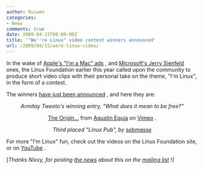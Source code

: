 ```yaml
---
author: Ruiwen
categories:
- News
comments: true
date: 2009-04-15T00:00:00Z
title: '"We''re Linux" video contest winners announced'
url: /2009/04/15/were-linux-video/
---
```


In the wake of <a href="http://www.apple.com/getamac/ads/">Apple's &quot;I'm a Mac&quot; ads</a> , and <a href="http://www.microsoft.com/windows/gates-and-seinfeld.aspx">Microsoft's Jerry Sienfeld</a> ones, the Linux Foundation earlier this year called upon the community to produce short video clips with their personal take on the theme, &quot;I'm Linux&quot;, in the form of a contest.

The winners <a href="http://video.linuxfoundation.org/category/video-category/-linux-foundation-video-contest">have just been announced</a> , and here they are:
<p style="text-align: center;"><object width="425" height="350" height="350" width="425" data="http://www.youtube.com/v/qWEIQIv8zvY" type="application/x-shockwave-flash"><param name="src" value="http://www.youtube.com/v/qWEIQIv8zvY" /></object> <em>
Armitay Tweeto's winning entry, &quot;What does it mean to be free?&quot;</em>
<p style="text-align: center;"></p>

<p style="text-align: center;"><object width="425" height="350" height="350" width="425" data="http://vimeo.com/moogaloop.swf?clip_id=3771567&amp;server=vimeo.com&amp;show_title=1&amp;show_byline=1&amp;show_portrait=0&amp;color=&amp;fullscreen=1" type="application/x-shockwave-flash"><param name="allowfullscreen" value="true" /><param name="allowscriptaccess" value="always" /><param name="src" value="http://vimeo.com/moogaloop.swf?clip_id=3771567&amp;server=vimeo.com&amp;show_title=1&amp;show_byline=1&amp;show_portrait=0&amp;color=&amp;fullscreen=1" /></object>
<a href="http://vimeo.com/3771567">The Origin...</a> from <a href="http://vimeo.com/user991497">Agustin Eguia</a> on <a href="http://vimeo.com">Vimeo</a> .
<p style="text-align: center;"><em><object width="425" height="350" height="350" width="425" data="http://www.youtube.com/v/xceiMJSunIg" type="application/x-shockwave-flash"><param name="src" value="http://www.youtube.com/v/xceiMJSunIg" /></object>
Third placed &quot;Linux Pub&quot;, by <a href="http://video.linuxfoundation.org/users/sebmasse">sebmasse</a> </em>

For more &quot;I'm Linux&quot; fun, check out the videos on the Linux Foundation site, or on <a href="http://www.youtube.com/results?search_type=&amp;search_query=%22I%27m+linux%22&amp;aq=f">YouTube</a> .

[<em>Thanks Nixxy, for posting <a href="http://www.itwire.com/content/view/24408/1231/">the news</a> about this on the <a href="http://groups.yahoo.com/groups/linuxnus">mailing list</a> !]</em>
